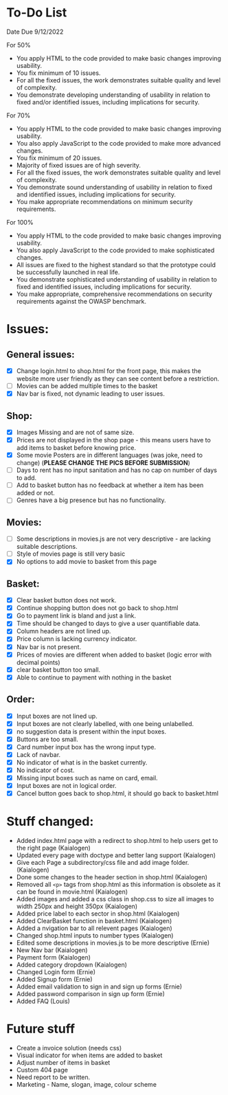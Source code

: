 # To-Do List 

Date Due 9/12/2022

For 50%
- You apply HTML to the code provided to make basic changes improving usability.
- You fix minimum of 10 issues.
- For all the fixed issues, the work demonstrates suitable quality and level of complexity.
- You demonstrate developing understanding of usability in relation to fixed and/or identified issues, including implications for security.

For 70%
- You apply HTML to the code provided to make basic changes improving usability.
- You also apply JavaScript to the code provided to make more advanced changes.
- You fix minimum of 20 issues.
- Majority of fixed issues are of high severity.
- For all the fixed issues, the work demonstrates suitable quality and level of complexity.
- You demonstrate sound understanding of usability in relation to fixed and identified issues, including implications for security. 
- You make appropriate recommendations on minimum security requirements.

For 100%
- You apply HTML to the code provided to make basic changes improving usability.
- You also apply JavaScript to the code provided to make sophisticated changes.
- All issues are fixed to the highest standard so that the prototype could be successfully launched in real life.
- You demonstrate sophisticated understanding of usability in relation to fixed and identified issues, including implications for security.
- You make appropriate, comprehensive recommendations on security requirements against the OWASP benchmark.


# Issues:

 ## General issues:
 - [x] Change login.html to shop.html for the front page, this makes the website more user friendly as they can see content before a restriction.
 - [ ] Movies can be added multiple times to the basket
 - [x] Nav bar is fixed, not dynamic leading to user issues.

 ## Shop:
 - [x] Images Missing and are not of same size.
 - [x] Prices are not displayed in the shop page - this means users have to add items to basket before knowing price.
 - [x] Some movie Posters are in different languages (was joke, need to change) (**PLEASE CHANGE THE PICS BEFORE SUBMISSION**)
 - [ ] Days to rent has no input sanitation and has no cap on number of days to add.
 - [ ] Add to basket button has no feedback at whether a item has been added or not.
 - [ ] Genres have a big presence but has no functionality.

 ## Movies:
 - [ ] Some descriptions in movies.js are not very descriptive - are lacking suitable descriptions.
 - [ ] Style of movies page is still very basic
 - [x] No options to add movie to basket from this page

 ## Basket:
 - [x] Clear basket button does not work.
 - [x] Continue shopping button does not go back to shop.html
 - [x] Go to payment link is bland and just a link.
 - [x] Time should be changed to days to give a user quantifiable data.
 - [x] Column headers are not lined up.
 - [x] Price column is lacking currency indicator.
 - [x] Nav bar is not present. 
 - [x] Prices of movies are different when added to basket (logic error with decimal points)
 - [x] clear basket button too small.
 - [x] Able to continue to payment with nothing in the basket

 ## Order:
 - [x] Input boxes are not lined up.
 - [x] Input boxes are not clearly labelled, with one being unlabelled.
 - [x] no suggestion data is present within the input boxes.
 - [x] Buttons are too small.
 - [x] Card number input box has the wrong input type.
 - [x] Lack of navbar.
 - [x] No indicator of what is in the basket currently.
 - [x] No indicator of cost.
 - [x] Missing input boxes such as name on card, email.
 - [x] Input boxes are not in logical order.
 - [x] Cancel button goes back to shop.html, it should go back to basket.html

# Stuff changed:
- Added index.html page with a redirect to shop.html to help users get to the right page (Kaialogen)
- Updated every page with doctype and better lang support (Kaialogen) 
- Give each Page a subdirectory/css file and add image folder. (Kaialogen)
- Done some changes to the header section in shop.html (Kaialogen)
- Removed all `<p>` tags from shop.html as this information is obsolete as it can be found in movie.html (Kaialogen) 
- Added images and added a css class in shop.css to size all images to width 250px and height 350px (Kaialogen)
- Added price label to each sector in shop.html (Kaialogen)
- Added ClearBasket function in basket.html (Kaialogen)
- Added a nvigation bar to all relevent pages (Kaialogen)
- Changed shop.html inputs to number types (Kaialogen)  
- Edited some descriptions in movies.js to be more descriptive (Ernie)
- New Nav bar (Kaialogen)
- Payment form (Kaialogen)
- Added category dropdown (Kaialogen)
- Changed Login form (Ernie)
- Added Signup form (Ernie)
- Added email validation to sign in and sign up forms (Ernie)
- Added password comparison in sign up form (Ernie)
- Added FAQ (Louis)

# Future stuff
- Create a invoice solution (needs css)
- Visual indicator for when items are added to basket
- Adjust number of items in basket
- Custom 404 page
- Need report to be written.
- Marketing - Name, slogan, image, colour scheme

